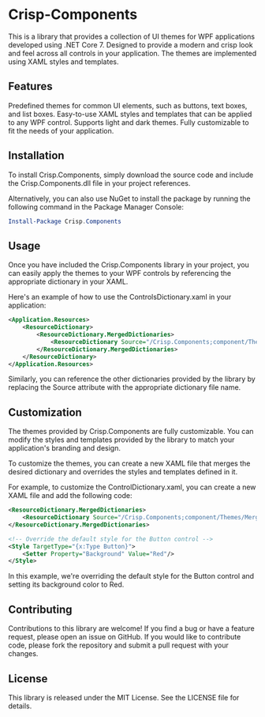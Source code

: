 # Crisp-Components

This is a library that provides a collection of UI themes for WPF applications developed using .NET Core 7. Designed to provide a modern and crisp look and feel across all controls in your application. The themes are implemented using XAML styles and templates.

## Features
Predefined themes for common UI elements, such as buttons, text boxes, and list boxes.
Easy-to-use XAML styles and templates that can be applied to any WPF control.
Supports light and dark themes.
Fully customizable to fit the needs of your application.

## Installation
To install Crisp.Components, simply download the source code and include the Crisp.Components.dll file in your project references.

Alternatively, you can also use NuGet to install the package by running the following command in the Package Manager Console:

```powershell
Install-Package Crisp.Components
```

## Usage
Once you have included the Crisp.Components library in your project, you can easily apply the themes to your WPF controls by referencing the appropriate dictionary in your XAML.

Here's an example of how to use the ControlsDictionary.xaml in your application:

```xml
<Application.Resources>
    <ResourceDictionary>
        <ResourceDictionary.MergedDictionaries>
            <ResourceDictionary Source="/Crisp.Components;component/Themes/MergedDictionary.xaml"/>
        </ResourceDictionary.MergedDictionaries>
    </ResourceDictionary>
</Application.Resources>
```

Similarly, you can reference the other dictionaries provided by the library by replacing the Source attribute with the appropriate dictionary file name.

## Customization
The themes provided by Crisp.Components are fully customizable. You can modify the styles and templates provided by the library to match your application's branding and design.

To customize the themes, you can create a new XAML file that merges the desired dictionary and overrides the styles and templates defined in it.

For example, to customize the ControlDictionary.xaml, you can create a new XAML file and add the following code:

```xml
<ResourceDictionary.MergedDictionaries>
    <ResourceDictionary Source="/Crisp.Components;component/Themes/MergedDictionary.xaml"/>
</ResourceDictionary.MergedDictionaries>

<!-- Override the default style for the Button control -->
<Style TargetType="{x:Type Button}">
    <Setter Property="Background" Value="Red"/>
</Style>
```

In this example, we're overriding the default style for the Button control and setting its background color to Red.

## Contributing
Contributions to this library are welcome! If you find a bug or have a feature request, please open an issue on GitHub. If you would like to contribute code, please fork the repository and submit a pull request with your changes.

## License
This library is released under the MIT License. See the LICENSE file for details.

